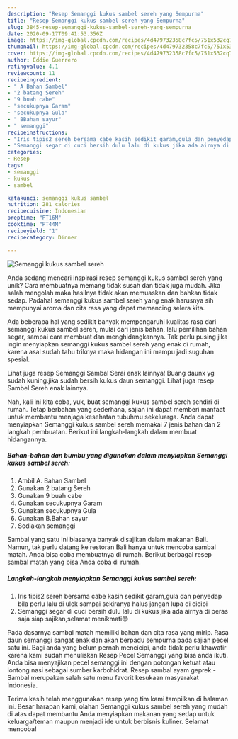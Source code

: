 ```yaml
---
description: "Resep Semanggi kukus sambel sereh yang Sempurna"
title: "Resep Semanggi kukus sambel sereh yang Sempurna"
slug: 3845-resep-semanggi-kukus-sambel-sereh-yang-sempurna
date: 2020-09-17T09:41:53.356Z
image: https://img-global.cpcdn.com/recipes/4d479732358c7fc5/751x532cq70/semanggi-kukus-sambel-sereh-foto-resep-utama.jpg
thumbnail: https://img-global.cpcdn.com/recipes/4d479732358c7fc5/751x532cq70/semanggi-kukus-sambel-sereh-foto-resep-utama.jpg
cover: https://img-global.cpcdn.com/recipes/4d479732358c7fc5/751x532cq70/semanggi-kukus-sambel-sereh-foto-resep-utama.jpg
author: Eddie Guerrero
ratingvalue: 4.1
reviewcount: 11
recipeingredient:
- " A Bahan Sambel"
- "2 batang Sereh"
- "9 buah cabe"
- "secukupnya Garam"
- "secukupnya Gula"
- " BBahan sayur"
- " semanggi"
recipeinstructions:
- "Iris tipis2 sereh bersama cabe kasih sedikit garam,gula dan penyedap bila perlu lalu di ulek sampai sekiranya halus jangan lupa di cicipi"
- "Semanggi segar di cuci bersih dulu lalu di kukus jika ada airnya di peras saja siap sajikan,selamat menikmati😊"
categories:
- Resep
tags:
- semanggi
- kukus
- sambel

katakunci: semanggi kukus sambel 
nutrition: 281 calories
recipecuisine: Indonesian
preptime: "PT16M"
cooktime: "PT44M"
recipeyield: "1"
recipecategory: Dinner

---
```



![Semanggi kukus sambel sereh](https://img-global.cpcdn.com/recipes/4d479732358c7fc5/751x532cq70/semanggi-kukus-sambel-sereh-foto-resep-utama.jpg)

Anda sedang mencari inspirasi resep semanggi kukus sambel sereh yang unik? Cara membuatnya memang tidak susah dan tidak juga mudah. Jika salah mengolah maka hasilnya tidak akan memuaskan dan bahkan tidak sedap. Padahal semanggi kukus sambel sereh yang enak harusnya sih mempunyai aroma dan cita rasa yang dapat memancing selera kita.

Ada beberapa hal yang sedikit banyak mempengaruhi kualitas rasa dari semanggi kukus sambel sereh, mulai dari jenis bahan, lalu pemilihan bahan segar, sampai cara membuat dan menghidangkannya. Tak perlu pusing jika ingin menyiapkan semanggi kukus sambel sereh yang enak di rumah, karena asal sudah tahu triknya maka hidangan ini mampu jadi suguhan spesial.

Lihat juga resep Semanggi Sambal Serai enak lainnya! Buang daunx yg sudah kuning.jika sudah bersih kukus daun semanggi. Lihat juga resep Sambel Sereh enak lainnya.


Nah, kali ini kita coba, yuk, buat semanggi kukus sambel sereh sendiri di rumah. Tetap berbahan yang sederhana, sajian ini dapat memberi manfaat untuk membantu menjaga kesehatan tubuhmu sekeluarga. Anda dapat menyiapkan Semanggi kukus sambel sereh memakai 7 jenis bahan dan 2 langkah pembuatan. Berikut ini langkah-langkah dalam membuat hidangannya.

<!--inarticleads1-->

##### Bahan-bahan dan bumbu yang digunakan dalam menyiapkan Semanggi kukus sambel sereh:

1. Ambil  A. Bahan Sambel
1. Gunakan 2 batang Sereh
1. Gunakan 9 buah cabe
1. Gunakan secukupnya Garam
1. Gunakan secukupnya Gula
1. Gunakan  B.Bahan sayur
1. Sediakan  semanggi


Sambal yang satu ini biasanya banyak disajikan dalam makanan Bali. Namun, tak perlu datang ke restoran Bali hanya untuk mencoba sambal matah. Anda bisa coba membuatnya di rumah. Berikut berbagai resep sambal matah yang bisa Anda coba di rumah. 

<!--inarticleads2-->

##### Langkah-langkah menyiapkan Semanggi kukus sambel sereh:

1. Iris tipis2 sereh bersama cabe kasih sedikit garam,gula dan penyedap bila perlu lalu di ulek sampai sekiranya halus jangan lupa di cicipi
1. Semanggi segar di cuci bersih dulu lalu di kukus jika ada airnya di peras saja siap sajikan,selamat menikmati😊


Pada dasarnya sambal matah memiliki bahan dan cita rasa yang mirip. Rasa daun semanggi sangat enak dan akan berpadu sempurna pada sajian pecel satu ini. Bagi anda yang belum pernah mencicipi, anda tidak perlu khawatir karena kami sudah menuliskan Resep Pecel Semanggi yang bisa anda ikuti. Anda bisa menyajikan pecel semanggi ini dengan potongan ketuat atau lontong nasi sebagai sumber karbohidrat. Resep sambal ayam geprek - Sambal merupakan salah satu menu favorit kesukaan masyarakat Indonesia. 

Terima kasih telah menggunakan resep yang tim kami tampilkan di halaman ini. Besar harapan kami, olahan Semanggi kukus sambel sereh yang mudah di atas dapat membantu Anda menyiapkan makanan yang sedap untuk keluarga/teman maupun menjadi ide untuk berbisnis kuliner. Selamat mencoba!
